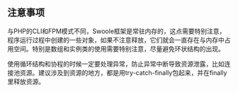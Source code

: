 ## 注意事项

与PHP的CLI和FPM模式不同，Swoole框架是常驻内存的，这点需要特别注意，程序运行过程中创建的一些对象，如果不注意释放，它们就会一直存在与内存中占用空间。特别是数组和实例类的使用需要特别注意，尽量避免环状结构的出现。

使用循环结构和协程的时候一定要处理异常，防止异常中断导致资源泄露，比如连接池资源。建议涉及到资源的地方，都是用try-catch-finally包起来，并在finally里释放资源。